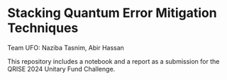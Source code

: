 # Stacking Quantum Error Mitigation Techniques

Team UFO: Naziba Tasnim, Abir Hassan

This repository includes a notebook and a report as a submission for the QRISE 2024 Unitary Fund Challenge. 
